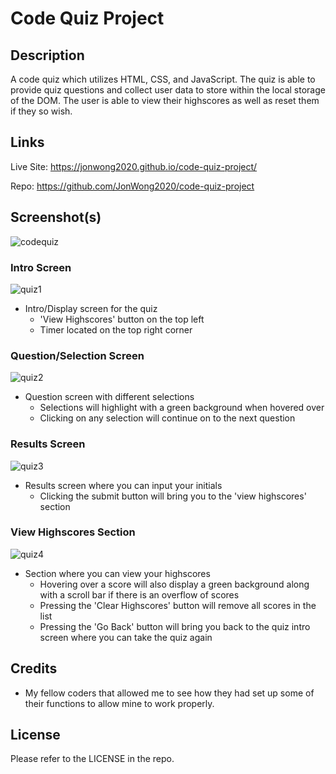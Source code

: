# Code Quiz Project

## Description

A code quiz which utilizes HTML, CSS, and JavaScript.  The quiz is able to provide quiz questions and collect user data to store within the local storage of the DOM.  The user is able to view their highscores as well as reset them if they so wish. 

## Links

Live Site:  https://jonwong2020.github.io/code-quiz-project/

Repo:  https://github.com/JonWong2020/code-quiz-project

## Screenshot(s)

![codequiz](https://user-images.githubusercontent.com/110364895/186546395-2cb97358-a72e-44ef-953e-b4956352fcd6.gif)

### Intro Screen

![quiz1](https://user-images.githubusercontent.com/110364895/186545132-7ddf0571-34b7-44c2-bc6f-98642af39ce4.JPG)

* Intro/Display screen for the quiz
  *  'View Highscores' button on the top left
  *  Timer located on the top right corner

### Question/Selection Screen

![quiz2](https://user-images.githubusercontent.com/110364895/186545168-d4d38dbb-90e6-455a-85a1-9ff8d6162b01.JPG)

* Question screen with different selections
  * Selections will highlight with a green background when hovered over
  * Clicking on any selection will continue on to the next question

### Results Screen

![quiz3](https://user-images.githubusercontent.com/110364895/186545154-da5cf0ec-b862-4312-808e-057383106145.JPG)

* Results screen where you can input your initials
  * Clicking the submit button will bring you to the 'view highscores' section

### View Highscores Section

![quiz4](https://user-images.githubusercontent.com/110364895/186545177-e3ace229-bbe2-4e48-9704-8dae826178f6.JPG)

* Section where you can view your highscores
  * Hovering over a score will also display a green background along with a scroll bar if there is an overflow of scores
  * Pressing the 'Clear Highscores' button will remove all scores in the list
  * Pressing the 'Go Back' button will bring you back to the quiz intro screen where you can take the quiz again

## Credits

* My fellow coders that allowed me to see how they had set up some of their functions to allow mine to work properly.

## License

Please refer to the LICENSE in the repo.
